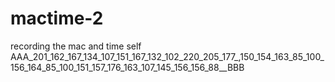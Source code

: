 # mactime-2
recording the mac and time
self AAA_201_162_167_134_107_151_167_132_102_220_205_177_,150_154_163_85_100_156_164_85_100_151_157_176_163_107_145_156_156_88__BBB
